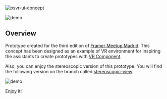 ![psvr-ui-concept](https://i.imgur.com/MLbtrUb.png)

![demo](https://github.com/DavidTorrijos/psvr-ui-concept/blob/master/psvr-ui-concept.framer/images/psvr.gif)

## Overview

Prototype created for the third edition of [Framer Meetup Madrid](https://nvite.com/FramerMeetupMAD/wx684g).
This concept has been designed as an example of VR environment for inspiring the assistants to create prototypes with [VR Component](https://github.com/jonastreub/VRComponent).

Also, you can enjoy the stereoscopic version of this prototype. You will find the following version on the branch called [stereoscopic-view](https://github.com/DavidTorrijos/psvr-ui-concept/tree/stereoscopic-view).

![demo](https://github.com/DavidTorrijos/psvr-ui-concept/blob/master/psvr-ui-concept.framer/images/stereoscopic.gif)

Enjoy it!
